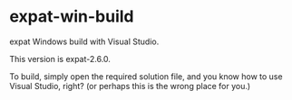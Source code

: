 # expat-win-build

expat Windows build with Visual Studio.

This version is expat-2.6.0.

To build, simply open the required solution file, and
you know how to use Visual Studio, right?
(or perhaps this is the wrong place for you.)
